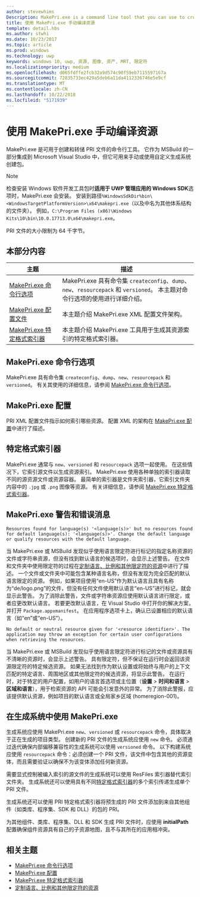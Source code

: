 ```yaml
---
author: stevewhims
Description: MakePri.exe is a command line tool that you can use to create and dump PRI files. It is integrated as part of MSBuild within Microsoft Visual Studio, but it could be useful to you for creating packages manually or with a custom build system.
title: 使用 MakePri.exe 手动编译资源
template: detail.hbs
ms.author: stwhi
ms.date: 10/23/2017
ms.topic: article
ms.prod: windows
ms.technology: uwp
keywords: windows 10, uwp, 资源, 图像, 资产, MRT, 限定符
ms.localizationpriority: medium
ms.openlocfilehash: d065fdffe2fcb32a9d574c90f59eb7115597167a
ms.sourcegitcommit: 72835733ec429a5deb6a11da4112336746e5e9cf
ms.translationtype: MT
ms.contentlocale: zh-CN
ms.lasthandoff: 10/22/2018
ms.locfileid: "5171939"
---
```

# <a name="compile-resources-manually-with-makepriexe"></a>使用 MakePri.exe 手动编译资源

MakePri.exe 是可用于创建和转储 PRI 文件的命令行工具。 它作为 MSBuild 的一部分集成到 Microsoft Visual Studio 中，但它可用来手动或使用自定义生成系统创建包。

> [!NOTE]
> 检查安装 Windows 软件开发工具包时**适用于 UWP 管理应用的 Windows SDK**选项时，MakePri.exe 会安装。 安装到路径`%WindowsSdkDir%bin\<WindowsTargetPlatformVersion>\x64\makepri.exe`（以及中名为其他体系结构的文件夹）。 例如，`C:\Program Files (x86)\Windows Kits\10\bin\10.0.17713.0\x64\makepri.exe`。

PRI 文件的大小限制为 64 千字节。

## <a name="in-this-section"></a>本部分内容
|主题|描述|
|-|-|
| [MakePri.exe 命令行选项](makepri-exe-command-options.md) | MakePri.exe 具有命令集 `createconfig`、`dump`、`new`、`resourcepack` 和 `versioned`。 本主题对命令行选项的使用进行详细介绍。 |
| [MakePri.exe 配置文件](makepri-exe-configuration.md) | 本主题介绍 MakePri.exe XML 配置文件架构。 |
| [MakePri.exe 特定格式索引器](makepri-exe-format-specific-indexers.md) | 本主题介绍 MakePri.exe 工具用于生成其资源索引的特定格式索引器。 |

## <a name="makepriexe-command-line-options"></a>MakePri.exe 命令行选项

MakePri.exe 具有命令集 `createconfig`、`dump`、`new`、`resourcepack` 和 `versioned`。 有关其使用的详细信息，请参阅 [MakePri.exe 命令行选项](makepri-exe-command-options.md)。

## <a name="makepriexe-configuration"></a>MakePri.exe 配置

PRI XML 配置文件指示如何索引哪些资源。 配置 XML 的架构在 [MakePri.exe 配置](makepri-exe-configuration.md)中进行了描述。

## <a name="format-specific-indexers"></a>特定格式索引器

MakePri.exe 通常与 `new`、`versioned` 和 `resourcepack` 选项一起使用。 在这些情况下，它索引源文件以生成资源索引。 MakePri.exe 使用各种单独的索引器读取不同的源资源文件或资源容器。 最简单的索引器是文件夹索引器，它索引文件夹内容中的 `.jpg` 或 `.png` 图像等资源。 有关详细信息，请参阅 [MakePri.exe 特定格式索引器](makepri-exe-format-specific-indexers.md)。

## <a name="makepriexe-warnings-and-error-messages"></a>MakePri.exe 警告和错误消息

```
Resources found for language(s) '<language(s)>' but no resources found for default language(s): '<language(s)>'. Change the default language or qualify resources with the default language.
```

当 MakePri.exe 或 MSBuild 发现似乎使用语言限定符进行标记的指定名称资源的文件或字符串资源，但没有找到默认语言的候选项时，会显示上述警告。 在文件和文件夹中使用限定符的过程在[定制语言、比例和其他限定符的资源](tailor-resources-lang-scale-contrast.md)中进行了描述。 一个文件或文件夹中可能包含某种语言名称，但没有发现为完全匹配的默认语言限定的资源。 例如，如果项目使用“en-US”作为默认语言且具有名称为“de/logo.png”的文件，但没有任何文件使用默认语言“en-US”进行标记，就会显示此警告。 为了消除此警告，文件或字符串资源应使用默认语言进行限定，或者应更改默认语言。 若要更改默认语言，在 Visual Studio 中打开你的解决方案，并打开 `Package.appxmanifest`。 在应用程序选项卡上，确认已设置相应的默认语言（如“en”或“en-US”）。

```
No default or neutral resource given for '<resource identifier>'. The application may throw an exception for certain user configurations when retrieving the resources.
```

当 MakePri.exe 或 MSBuild 发现似乎使用语言限定符进行标记的文件或资源具有不清晰的资源时，会显示上述警告。 具有限定符，但不保证在运行时会返回该资源限定符的特定候选资源。 如果无法找到作为默认设置或将始终与用户的上下文匹配的特定语言、周围地区或其他限定符的候选资源，将显示此警告。 在运行时，对于特定的用户配置，如用户的语言首选项或主位置（**设置** > **时间和语言** > **区域和语言**），用于检索资源的 API 可能会引发意外的异常。 为了消除此警报，应该提供默认资源，例如项目的默认语言或全局家乡区域 (homeregion-001)。

## <a name="using-makepriexe-in-a-build-system"></a>在生成系统中使用 MakePri.exe

生成系统应使用 MakePri.exe `new`、`versioned` 或 `resourcepack` 命令，具体取决于正在生成的项目类型。 创建新的 PRI 文件的生成系统应使用 `new` 命令。 必须通过迭代确保内部偏移兼容性的生成系统可以使用 `versioned` 命令。 以下构建系统应使用 `resourcepack` 命令：必须创建一个 PRI 文件，该文件中包含其他的资源变体，而且需要验证以确保不为该变体添加任何新资源。

需要显式控制被编入索引的源文件的生成系统可以使用 ResFiles 索引器替代索引文件夹。 生成系统还可以使用具有不同[特定格式索引器](makepri-exe-format-specific-indexers.md)的多个索引传递生成单个 PRI 文件。

生成系统还可以使用 PRI 特定格式索引器将预生成的 PRI 文件添加到来自其他组件（如类库、程序集、SDK 和 DLL）的包的 PRI。

为其他组件、类库、程序集、DLL 和 SDK 生成 PRI 文件时，应使用 **initialPath** 配置确保组件资源具有自己的子资源地图，且不与其所在的应用相冲突。

## <a name="related-topics"></a>相关主题
* [MakePri.exe 命令行选项](makepri-exe-command-options.md)
* [MakePri.exe 配置](makepri-exe-configuration.md)
* [MakePri.exe 特定格式索引器](makepri-exe-format-specific-indexers.md)
* [定制语言、比例和其他限定符的资源](tailor-resources-lang-scale-contrast.md)
